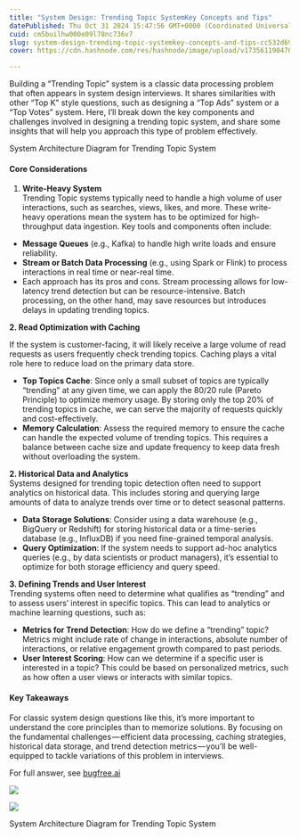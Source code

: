 ```yaml
---
title: "System Design: Trending Topic SystemKey Concepts and Tips"
datePublished: Thu Oct 31 2024 15:47:56 GMT+0000 (Coordinated Universal Time)
cuid: cm5builhw000e09l78nc736v7
slug: system-design-trending-topic-systemkey-concepts-and-tips-cc532d69707d
cover: https://cdn.hashnode.com/res/hashnode/image/upload/v1735611904701/909a8668-e6ab-4dd9-a062-775d87c6699b.png

---
```


Building a “Trending Topic” system is a classic data processing problem that often appears in system design interviews. It shares similarities with other “Top K” style questions, such as designing a “Top Ads” system or a “Top Votes” system. Here, I’ll break down the key components and challenges involved in designing a trending topic system, and share some insights that will help you approach this type of problem effectively.

System Architecture Diagram for Trending Topic System

#### Core Considerations

1.  **Write-Heavy System**  
    Trending Topic systems typically need to handle a high volume of user interactions, such as searches, views, likes, and more. These write-heavy operations mean the system has to be optimized for high-throughput data ingestion. Key tools and components often include:

*   **Message Queues** (e.g., Kafka) to handle high write loads and ensure reliability.
*   **Stream or Batch Data Processing** (e.g., using Spark or Flink) to process interactions in real time or near-real time.
*   Each approach has its pros and cons. Stream processing allows for low-latency trend detection but can be resource-intensive. Batch processing, on the other hand, may save resources but introduces delays in updating trending topics.

**2\. Read Optimization with Caching**

If the system is customer-facing, it will likely receive a large volume of read requests as users frequently check trending topics. Caching plays a vital role here to reduce load on the primary data store.

*   **Top Topics Cache**: Since only a small subset of topics are typically “trending” at any given time, we can apply the 80/20 rule (Pareto Principle) to optimize memory usage. By storing only the top 20% of trending topics in cache, we can serve the majority of requests quickly and cost-effectively.
*   **Memory Calculation**: Assess the required memory to ensure the cache can handle the expected volume of trending topics. This requires a balance between cache size and update frequency to keep data fresh without overloading the system.

**2\. Historical Data and Analytics**  
Systems designed for trending topic detection often need to support analytics on historical data. This includes storing and querying large amounts of data to analyze trends over time or to detect seasonal patterns.

*   **Data Storage Solutions**: Consider using a data warehouse (e.g., BigQuery or Redshift) for storing historical data or a time-series database (e.g., InfluxDB) if you need fine-grained temporal analysis.
*   **Query Optimization**: If the system needs to support ad-hoc analytics queries (e.g., by data scientists or product managers), it’s essential to optimize for both storage efficiency and query speed.

**3\. Defining Trends and User Interest**  
Trending systems often need to determine what qualifies as “trending” and to assess users’ interest in specific topics. This can lead to analytics or machine learning questions, such as:

*   **Metrics for Trend Detection**: How do we define a “trending” topic? Metrics might include rate of change in interactions, absolute number of interactions, or relative engagement growth compared to past periods.
*   **User Interest Scoring**: How can we determine if a specific user is interested in a topic? This could be based on personalized metrics, such as how often a user views or interacts with similar topics.

#### Key Takeaways

For classic system design questions like this, it’s more important to understand the core principles than to memorize solutions. By focusing on the fundamental challenges — efficient data processing, caching strategies, historical data storage, and trend detection metrics — you’ll be well-equipped to tackle variations of this problem in interviews.

For full answer, see [bugfree.ai](https://bugfree.ai/practice/system-design/trending-topics/solutions/GtvtHI_F6pGa370E)

![](https://cdn.hashnode.com/res/hashnode/image/upload/v1735611901441/9dc652dc-96a9-4b7c-879f-be955cc89507.png)

![](https://cdn.hashnode.com/res/hashnode/image/upload/v1735611903254/d408f25d-ab2d-49a4-8300-ee6a6f8cfa93.png)

System Architecture Diagram for Trending Topic System